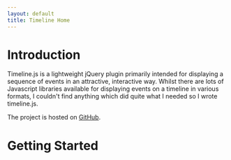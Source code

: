 ```yaml
---
layout: default
title: Timeline Home
---
```


# Introduction
Timeline.js is a lightweight jQuery plugin primarily intended for displaying a sequence of events in an attractive, interactive way. Whilst there are lots of Javascript libraries available for displaying events on a timeline in various formats, I couldn't find anything which did quite what I needed so I wrote timeline.js.

The project is hosted on <a href="{{ site.github.repository_url }}">GitHub</a>.

# Getting Started

